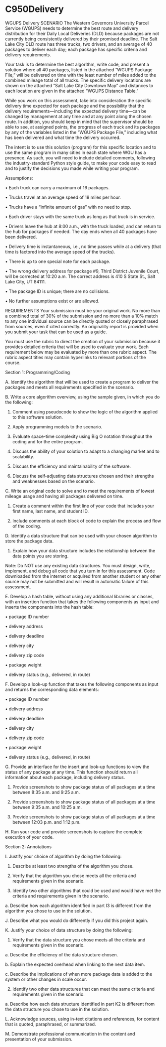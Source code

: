 # C950Delivery
WGUPS Delivery
SCENARIO
The Western Governors University Parcel Service (WGUPS) needs to determine the best route and delivery distribution for their Daily Local Deliveries (DLD) because packages are not currently being consistently delivered by their promised deadline. The Salt Lake City DLD route has three trucks, two drivers, and an average of 40 packages to deliver each day; each package has specific criteria and delivery requirements.



Your task is to determine the best algorithm, write code, and present a solution where all 40 packages, listed in the attached “WGUPS Package File,” will be delivered on time with the least number of miles added to the combined mileage total of all trucks. The specific delivery locations are shown on the attached “Salt Lake City Downtown Map” and distances to each location are given in the attached “WGUPS Distance Table.”



While you work on this assessment, take into consideration the specific delivery time expected for each package and the possibility that the delivery requirements—including the expected delivery time—can be changed by management at any time and at any point along the chosen route. In addition, you should keep in mind that the supervisor should be able to see, at assigned points, the progress of each truck and its packages by any of the variables listed in the “WGUPS Package File,” including what has been delivered and what time the delivery occurred.



The intent is to use this solution (program) for this specific location and to use the same program in many cities in each state where WGU has a presence. As such, you will need to include detailed comments, following the industry-standard Python style guide, to make your code easy to read and to justify the decisions you made while writing your program.



Assumptions:



•  Each truck can carry a maximum of 16 packages.

•  Trucks travel at an average speed of 18 miles per hour.

•  Trucks have a “infinite amount of gas” with no need to stop.

•  Each driver stays with the same truck as long as that truck is in service.

•  Drivers leave the hub at 8:00 a.m., with the truck loaded, and can return to the hub for packages if needed. The day ends when all 40 packages have been delivered.

•  Delivery time is instantaneous, i.e., no time passes while at a delivery (that time is factored into the average speed of the trucks).

•  There is up to one special note for each package.

•  The wrong delivery address for package #9, Third District Juvenile Court, will be corrected at 10:20 a.m. The correct address is 410 S State St., Salt Lake City, UT 84111.

•  The package ID is unique; there are no collisions.

•  No further assumptions exist or are allowed.



REQUIREMENTS
Your submission must be your original work. No more than a combined total of 30% of the submission and no more than a 10% match to any one individual source can be directly quoted or closely paraphrased from sources, even if cited correctly. An originality report is provided when you submit your task that can be used as a guide.


You must use the rubric to direct the creation of your submission because it provides detailed criteria that will be used to evaluate your work. Each requirement below may be evaluated by more than one rubric aspect. The rubric aspect titles may contain hyperlinks to relevant portions of the course.


Section 1: Programming/Coding


A.  Identify the algorithm that will be used to create a program to deliver the packages and meets all  requirements specified in the scenario.



B.  Write a core algorithm overview, using the sample given, in which you do the following:

1.  Comment using pseudocode to show the logic of the algorithm applied to this software solution.

2.  Apply programming models to the scenario.

3.  Evaluate space-time complexity using Big O notation throughout the coding and for the entire program.

4.  Discuss the ability of your solution to adapt to a changing market and to scalability.

5.  Discuss the efficiency and maintainability of the software.

6.  Discuss the self-adjusting data structures chosen and their strengths and weaknesses based on the scenario.



C.  Write an original code to solve and to meet the requirements of lowest mileage usage and having all  packages delivered on time.

1.  Create a comment within the first line of your code that includes your first name, last name, and student ID.

2.  Include comments at each  block of code to explain the process and flow of the coding.



D.  Identify a data structure that can be used with your chosen algorithm to store the package data.

1.  Explain how your data structure includes the relationship between the data points you are storing.



Note: Do NOT use any existing data structures. You must design, write, implement, and debug all code that you turn in for this assessment. Code downloaded from the internet or acquired from another student or any other source may not be submitted and will result in automatic failure of this assessment.



E.  Develop a hash table, without using any additional libraries or classes, with an insertion function that takes the following components as input and inserts the components into the hash table:

•  package ID number

•  delivery address

•  delivery deadline

•  delivery city

•  delivery zip code

•  package weight

•  delivery status (e.g., delivered, in route)



F.  Develop a look-up function that takes the following components as input and returns the corresponding data elements:

•  package ID number

•  delivery address

•  delivery deadline

•  delivery city

•  delivery zip code

•  package weight

•  delivery status (e.g., delivered, in route)



G.  Provide an interface for the insert and look-up functions to view the status of any package at any time. This function should return all information about each package, including delivery status.

1.  Provide screenshots to show package status of all packages at a time between 8:35 a.m. and 9:25 a.m.

2.  Provide screenshots to show package status of all packages at a time between 9:35 a.m. and 10:25 a.m.

3.  Provide screenshots to show package status of all packages at a time between 12:03 p.m. and 1:12 p.m.



H.  Run your code and provide screenshots to capture the complete execution of your code.


Section 2: Annotations


I.  Justify your choice of algorithm by doing the following:

1.  Describe at least  two strengths of the algorithm you chose.

2.  Verify that the algorithm you chose meets all  the criteria and requirements given in the scenario.

3.  Identify two other algorithms that could be used and would have met the criteria and requirements given in the scenario.

a.  Describe how each  algorithm identified in part I3 is different from the algorithm you chose to use in the solution.


J.  Describe what you would do differently if you did this project again.



K.  Justify your choice of data structure by doing the following:

1.  Verify that the data structure you chose meets all  the criteria and requirements given in the scenario.

a.  Describe the efficiency of the data structure chosen.

b.  Explain the expected overhead when linking to the next data item.

c.  Describe the implications of when more package data is added to the system or other changes in scale occur.

2.  Identify two other data structures that can meet the same criteria and requirements given in the scenario.

a.  Describe how each  data structure identified in part K2 is different from the data structure you chose to use in the solution.



L.   Acknowledge sources, using in-text citations and references, for content that is quoted, paraphrased, or summarized.



M.  Demonstrate professional communication in the content and presentation of your submission.

